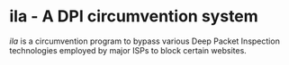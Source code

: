 # ila - A DPI circumvention system 

*ila* is a circumvention program to bypass various Deep Packet Inspection technologies employed by major ISPs to block certain websites.